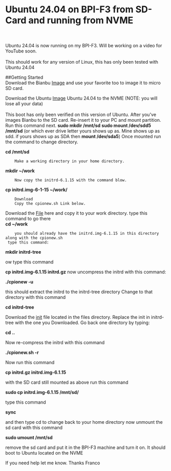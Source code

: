 # Ubuntu 24.04 on BPI-F3 from SD-Card and running from NVME

<br>
<br>
Ubuntu 24.04 is now running on my BPI-F3. Will be working on a video for YouTube soon.
<br>
<br>
This should work for any version of Linux, this has only been tested with Ubuntu 24.04<br>

##Getting Started
<br>
Download the Bianbu [Image](https://drive.google.com/file/d/1WsmhTV6EIBS-wwhl4kwgR_v_N9DgiJ-C/view?usp=drive_link) and use your favorite too to image it to micro SD card. 

Download the Ubuntu [Image](https://cdimage.ubuntu.com/releases/noble/release/ubuntu-24.04-live-server-riscv64.img.gz) Ubuntu 24.04 to the NVME  (NOTE: you will lose all your data) <br> 
<br>
This boot has only been verified on this version of Ubuntu.
After you've images Bianbu to the SD card. Re-insert it to your PC and mount partition. Run this command next.
        **sudo mkdir /mnt/sd**
        **sudo mount /dev/sdd5 /mnt/sd** (or which ever drive letter yours shows up as. Mine shows up as sdd. if yours shows up as SDA then **mount /dev/sda5**)
          Once mounted run the command to change directory.

**cd /mnt/sd**

        Make a working directory in your home directory.

**mkdir ~/work**

        Now copy the initrd-6.1.15 with the command blow.
**cp initrd.img-6-1-15 ~/work/**

        Download
        Copy the cpionew.sh Link below.
Download the [File](https://github.com/rcman/BPI-F3/blob/main/cpio/cpionew.sh) here and copy it to your work directory.
       type this command to go there<br>
**cd ~/work**

        you should already have the initrd.img-6.1.15 in this directory along with the cpionew.sh
     type this command: 
**mkdir initrd-tree**

ow type this command

**cp initrd.img-6.1.15 initrd.gz**
         now uncompress the initrd with this command: 

**./cpionew -u**

this should extract the initrd to the initrd-tree directory
Change to that directory with this command

**cd initrd-tree**

Download the [init](https://github.com/rcman/BPI-F3/blob/main/files/init) file located in the files directory. Replace the init in initrd-tree with the one you Downloaded. Go back one directory by typing:

**cd ..**

Now re-compress the initrd with this command

**./cpionew.sh -r**

Now run this command

**cp initrd.gz initrd.img-6.1.15**

with the SD card still mounted as above run this command

**sudo cp initrd.img-6.1.15 /mnt/sd/**

type this command

**sync**

and then type cd to change back to your home directory
now unmount the sd card with this command

**sudo umount /mnt/sd** 

remove the sd card and put it in the BPI-F3 machine and turn it on. It should boot to Ubuntu located on the NVME
 
If you need help let me know.
Thanks
Franco

